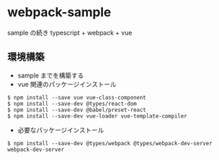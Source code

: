 # webpack-sample

sample の続き
typescript + webpack + vue

## 環境構築

- sample までを構築する
- vue 関連のパッケージインストール

```
$ npm install --save vue vue-class-component
$ npm install --save-dev @types/react-dom
$ npm install --save-dev @babel/preset-react
$ npm install --save-dev vue-loader vue-template-compiler
```

- 必要なパッケージインストール

```
$ npm install --save-dev @types/webpack @types/webpack-dev-server webpack-dev-server
```
